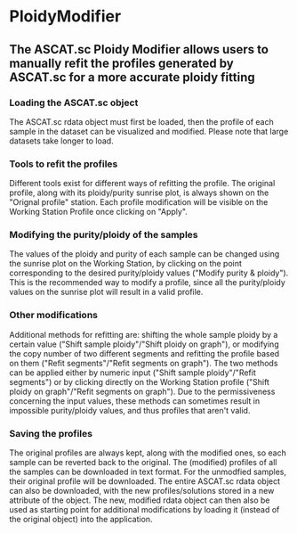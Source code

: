 # PloidyModifier

## The ASCAT.sc Ploidy Modifier allows users to manually refit the profiles generated by ASCAT.sc for a more accurate ploidy fitting

### Loading the ASCAT.sc object

The ASCAT.sc rdata object must first be loaded, then the profile of each sample in the dataset can be visualized and modified. Please note that large datasets take longer to load.

### Tools to refit the profiles

Different tools exist for different ways of refitting the profile. The original profile, along with its ploidy/purity sunrise plot, is always shown on the "Orignal profile" station. Each profile modification will be visible on the Working Station Profile once clicking on "Apply". 

### Modifying the purity/ploidy of the samples

The values of the ploidy and purity of each sample can be changed using the sunrise plot on the Working Station, by clicking on the point corresponding to the desired purity/ploidy values ("Modify purity & ploidy"). This is the recommended way to modify a profile, since all the purity/ploidy values on the sunrise plot will result in a valid profile.

### Other modifications

Additional methods for refitting are: shifting the whole sample ploidy by a certain value ("Shift sample ploidy"/"Shift ploidy on graph"), or modifying the copy number of two different segments and refitting the profile based on them ("Refit segments"/"Refit segments on graph"). The two methods can be applied either by numeric input ("Shift sample ploidy"/"Refit segments") or by clicking directly on the Working Station profile ("Shift ploidy on graph"/"Refit segments on graph"). Due to the permissiveness concerning the input values, these methods can sometimes result in impossible purity/ploidy values, and thus profiles that aren't valid.

### Saving the profiles

The original profiles are always kept, along with the modified ones, so each sample can be reverted back to the original. The (modified) profiles of all the samples can be downloaded in text format. For the unmodfied samples, their original profile will be downloaded. The entire ASCAT.sc rdata object can also be downloaded, with the new profiles/solutions stored in a new attribute of the object. The new, modified rdata object can then also be used as starting point for additional modifications by loading it (instead of the original object) into the application.
